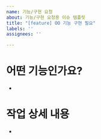 ```yaml
---
name: 기능/구현 요청
about: 기능/구현 요청용 이슈 템플릿
title: "[feature] OO 기능 구현 필요"
labels: ''
assignees: ''

---
```


# 어떤 기능인가요?
-

# 작업 상세 내용
-
